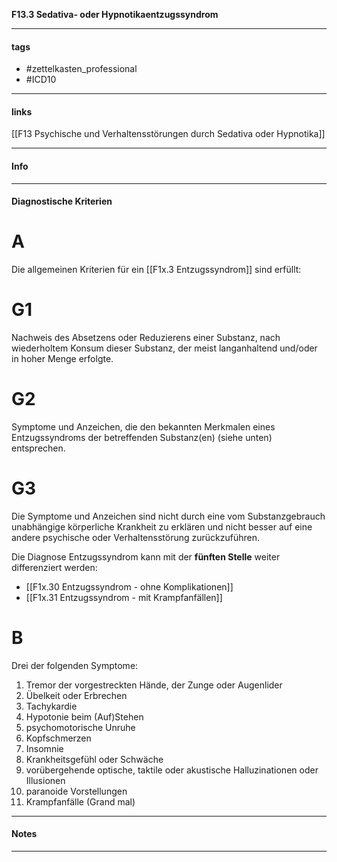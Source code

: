 __F13.3 Sedativa- oder Hypnotikaentzugssyndrom__

___________________________________________
#### tags

- #zettelkasten_professional
- #ICD10 
___________________________________________
#### links

[[F13 Psychische und Verhaltensstörungen durch Sedativa oder Hypnotika]]

___________________________________________
#### Info

___________________________________________
#### Diagnostische Kriterien

# A
Die allgemeinen Kriterien für ein [[F1x.3 Entzugssyndrom]] sind erfüllt:

# G1
Nachweis des Absetzens oder Reduzierens einer Substanz, nach wiederholtem Konsum dieser Substanz, der meist langanhaltend und/oder  in hoher Menge erfolgte.

# G2
Symptome und Anzeichen, die den bekannten Merkmalen eines Entzugssyndroms der betreffenden Substanz(en) (siehe unten) entsprechen.

# G3
Die Symptome und Anzeichen sind nicht durch eine vom Substanzgebrauch unabhängige körperliche Krankheit zu erklären und nicht besser auf eine andere psychische oder Verhaltensstörung zurückzuführen.

Die Diagnose Entzugssyndrom kann mit der __fünften Stelle__ weiter differenziert werden:
- [[F1x.30 Entzugssyndrom - ohne Komplikationen]]
- [[F1x.31 Entzugssyndrom - mit Krampfanfällen]]

# B
Drei der folgenden Symptome:
1. Tremor der vorgestreckten Hände, der Zunge oder Augenlider
2. Übelkeit oder Erbrechen
3. Tachykardie
4. Hypotonie beim (Auf)Stehen
5. psychomotorische Unruhe
6. Kopfschmerzen
7. Insomnie
8. Krankheitsgefühl oder Schwäche
9. vorübergehende optische, taktile oder akustische Halluzinationen oder Illusionen
10. paranoide Vorstellungen
11. Krampfanfälle (Grand mal)
___________________________________________
#### Notes

___________________________________________


